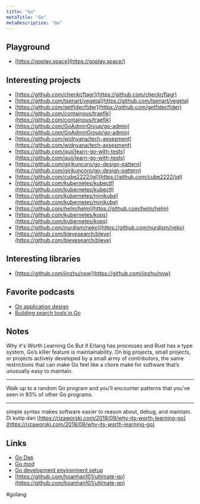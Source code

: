 ```yaml
---
title: "Go"
metaTitle: "Go"
metaDescription: "Go"
---
```


## Playground

- [https://goplay.space](https://goplay.space/)

## Interesting projects

- [https://github.com/checkr/flagr](https://github.com/checkr/flagr)
- [https://github.com/tsenart/vegeta](https://github.com/tsenart/vegeta)
- [https://github.com/getfider/fider](https://github.com/getfider/fider)
- [https://github.com/containous/traefik](https://github.com/containous/traefik)
- [https://github.com/GoAdminGroup/go-admin](https://github.com/GoAdminGroup/go-admin)
- [https://github.com/widnyana/tech-assesment](https://github.com/widnyana/tech-assesment)
- [https://github.com/quii/learn-go-with-tests](https://github.com/quii/learn-go-with-tests)
- [https://github.com/girikuncoro/go-design-pattern](https://github.com/girikuncoro/go-design-pattern)
- [https://github.com/cube2222/jql](https://github.com/cube2222/jql)
- [https://github.com/kubernetes/kubectl](https://github.com/kubernetes/kubectl)
- [https://github.com/kubernetes/minikube](https://github.com/kubernetes/minikube)
- [https://github.com/helm/helm](https://github.com/helm/helm)
- [https://github.com/kubernetes/kops](https://github.com/kubernetes/kops)
- [https://github.com/nurdism/neko](https://github.com/nurdism/neko)
- [https://github.com/blevesearch/bleve](https://github.com/blevesearch/bleve)

## Interesting libraries

- [https://github.com/jinzhu/now](https://github.com/jinzhu/now)

## Favorite podcasts

- [On application design](https://changelog.com/gotime/102)
- [Building search tools in Go](https://changelog.com/gotime/104)

## Notes

Why it's Worth Learning Go
But if Erlang has processes and Rust has a type system, Go’s killer feature is maintainability. On big projects, small projects, or projects actively developed by a small army of contributors, the same restrictions that can make Go feel like a chore make for software that’s unusually easy to maintain.

---

Walk up to a random Go program and you’ll encounter patterns that you’ve seen in 93% of other Go programs.

---

simple syntax makes software easier to reason about, debug, and maintain.
Di kutip dari [https://rjzaworski.com/2018/09/why-its-worth-learning-go](https://rjzaworski.com/2018/09/why-its-worth-learning-go)

## Links

- [Go Dep](evernote:///view/150942083/s594/2852db70-810a-4c06-bcaf-1493616d911d/2852db70-810a-4c06-bcaf-1493616d911d/)
- [Go mod](evernote:///view/150942083/s594/49348aa6-6803-4b99-8da6-210fa93d3b22/49348aa6-6803-4b99-8da6-210fa93d3b22/)
- [Go development environment setup](evernote:///view/150942083/s594/578212ed-1d71-4ed1-a2d1-631cc06ce7e8/578212ed-1d71-4ed1-a2d1-631cc06ce7e8/)
- [https://github.com/hoanhan101/ultimate-go](https://github.com/hoanhan101/ultimate-go)

#golang
